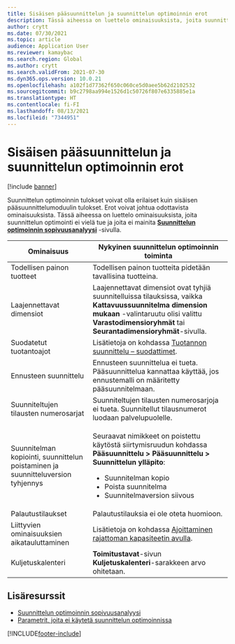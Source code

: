 ```yaml
---
title: Sisäisen pääsuunnittelun ja suunnittelun optimoinnin erot
description: Tässä aiheessa on luettelo ominaisuuksista, joita suunnittelun optimointi ei vielä tue ja joita ei mainita suunnittelun optimoinnin sopivuusanalyysisivulla.
author: crytt
ms.date: 07/30/2021
ms.topic: article
audience: Application User
ms.reviewer: kamaybac
ms.search.region: Global
ms.author: crytt
ms.search.validFrom: 2021-07-30
ms.dyn365.ops.version: 10.0.21
ms.openlocfilehash: a102f1d77362f650c060ce5d0aee5b62d2102532
ms.sourcegitcommit: b9c2798aa994e1526d1c50726f807e6335885e1a
ms.translationtype: HT
ms.contentlocale: fi-FI
ms.lasthandoff: 08/13/2021
ms.locfileid: "7344951"
---
```

# <a name="differences-between-built-in-master-planning-and-planning-optimization"></a>Sisäisen pääsuunnittelun ja suunnittelun optimoinnin erot

[!include [banner](../../includes/banner.md)]

Suunnittelun optimoinnin tulokset voivat olla erilaiset kuin sisäisen pääsuunnittelumoduulin tulokset. Erot voivat johtua odottavista ominaisuuksista. Tässä aiheessa on luettelo ominaisuuksista, joita suunnittelun optimointi ei vielä tue ja joita ei mainita **[Suunnittelun optimoinnin sopivuusanalyysi](planning-optimization-fit-analysis.md)** -sivulla.

| Ominaisuus | Nykyinen suunnittelun optimoinnin toiminta |
|---|---|
| Todellisen painon tuotteet | Todellisen painon tuotteita pidetään tavallisina tuotteina.|
| Laajennettavat dimensiot | Laajennettavat dimensiot ovat tyhjiä suunnitelluissa tilauksissa, vaikka **Kattavuussuunnitelma dimension mukaan** -valintaruutu olisi valittu **Varastodimensioryhmät** tai **Seurantadimensioryhmät**-sivulla. |
| Suodatetut tuotantoajot | Lisätietoja on kohdassa [Tuotannon suunnittelu – suodattimet](production-planning.md#filters). |
| Ennusteen suunnittelu | Ennusteen suunnittelua ei tueta. Pääsuunnittelua kannattaa käyttää, jos ennustemalli on määritetty pääsuunnitelmaan. |
| Suunniteltujen tilausten numerosarjat | Suunniteltujen tilausten numerosarjoja ei tueta. Suunnitellut tilausnumerot luodaan palvelupuolelle. |
| Suunnitelman kopiointi, suunnittelun poistaminen ja suunnitteluversion tyhjennys | <p>Seuraavat nimikkeet on poistettu käytöstä siirtymisruudun kohdassa **Pääsuunnittelu \> Pääsuunnittelu \> Suunnittelun ylläpito**:</p><ul><li>Suunnitelman kopio</li><li>Poista suunnitelma</li><li>Suunnitelmaversion siivous</li></ul> |
| Palautustilaukset | Palautustilauksia ei ole oteta huomioon. |
| Liittyvien ominaisuuksien aikatauluttaminen | Lisätietoja on kohdassa [Ajoittaminen rajattoman kapasiteetin avulla](infinite-capacity-planning.md#limitations). |
| Kuljetuskalenteri | **Toimitustavat**-sivun **Kuljetuskalenteri**-sarakkeen arvo ohitetaan. |

## <a name="additional-resources"></a>Lisäresurssit

- [Suunnittelun optimoinnin sopivuusanalyysi](planning-optimization-fit-analysis.md)
- [Parametrit, joita ei käytetä suunnittelun optimoinnissa](not-used-parameters.md)

[!INCLUDE[footer-include](../../../includes/footer-banner.md)]
